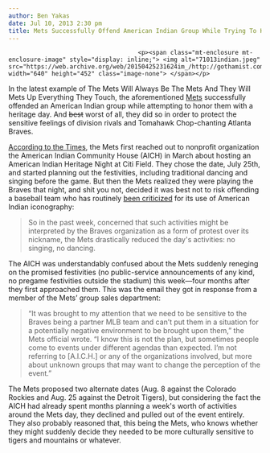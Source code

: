 ```yaml
---
author: Ben Yakas
date: Jul 10, 2013 2:30 pm
title: Mets Successfully Offend American Indian Group While Trying To Honor Them
---
```


	
										<p><span class="mt-enclosure mt-enclosure-image" style="display: inline;"> <img alt="71013indian.jpeg" src="https://web.archive.org/web/20150425231624im_/http://gothamist.com/attachments/byakas/71013indian.jpeg" width="640" height="452" class="image-none"> </span></p>

<p>In the latest example of The Mets Will Always Be The Mets And They Will Mets Up Everything They Touch, the aforementioned <a href="https://web.archive.org/web/20150425231624/http://gothamist.com/tags/mets">Mets</a> successfully offended an American Indian group while attempting to honor them with a heritage day. And <strike>best</strike> worst of all, they did so in order to protect the sensitive feelings of division rivals and Tomahawk Chop-chanting Atlanta Braves.</p>

<p><a href="https://web.archive.org/web/20150425231624/http://www.nytimes.com/2013/07/10/sports/baseball/mets-day-for-american-indians-offends-group.html?pagewanted=2&amp;_r=0&amp;smid=tw-nytmetro&amp;partner=socialflow">According to the Times</a>, the Mets first reached out to nonprofit organization the American Indian Community House (AICH) in March about hosting an American Indian Heritage Night at Citi Field. They chose the date, July 25th, and started planning out the festivities, including traditional dancing and singing before the game. But then the Mets realized they were playing the Braves that night, and shit you not, decided it was best not to risk offending a baseball team who has routinely <a href="https://web.archive.org/web/20150425231624/http://en.wikipedia.org/wiki/Native_American_mascot_controversy">been criticized</a> for its use of American Indian iconography: </p>

<blockquote>So in the past week, concerned that such activities might be interpreted by the Braves organization as a form of protest over its nickname, the Mets drastically reduced the day&apos;s activities: no singing, no dancing.</blockquote>

<p>The AICH was understandably confused about the Mets suddenly reneging on the promised festivities (no public-service announcements of any kind, no pregame festivities outside the stadium) this week&#x2014;four months after they first approached them. This was the email they got in response from a member of the Mets&#x2019; group sales department:</p>

<blockquote>&#x201C;It was brought to my attention that we need to be sensitive to the Braves being a partner MLB team and can&#x2019;t put them in a situation for a potentially negative environment to be brought upon them,&#x201D; the Mets official wrote. &#x201C;I know this is not the plan, but sometimes people come to events under different agendas than expected. I&#x2019;m not referring to [A.I.C.H.] or any of the organizations involved, but more about unknown groups that may want to change the perception of the event.&#x201D;</blockquote>

<p>The Mets proposed two alternate dates (Aug. 8 against the Colorado Rockies and Aug. 25 against the Detroit Tigers), but considering the fact the AICH had already spent months planning a week&apos;s worth of activities around the Mets day, they declined and pulled out of the event entirely. They also probably reasoned that, this being the Mets, who knows whether they might suddenly decide they needed to be more culturally sensitive to tigers and mountains or whatever.</p>					
										
									
				